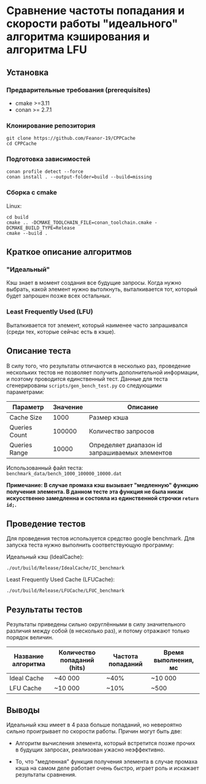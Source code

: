 # Сравнение частоты попадания и скорости работы "идеального" алгоритма кэширования и алгоритма LFU

## Установка

### Предварительные требования (prerequisites)

- cmake >=3.11
- conan >= 2.7.1

### Клонирование репозитория

```
git clone https://github.com/Feanor-19/CPPCache
cd CPPCache
```

### Подготовка зависимостей

```
conan profile detect --force
conan install . --output-folder=build --build=missing
```

### Сборка с cmake

Linux:
```
cd build
cmake .. -DCMAKE_TOOLCHAIN_FILE=conan_toolchain.cmake -DCMAKE_BUILD_TYPE=Release
cmake --build .
```

## Краткое описание алгоритмов

### "Идеальный"

Кэш знает в момент создания все будущие запросы. Когда нужно выбрать, какой элемент нужно вытолкнуть, выталкивается тот, который будет запрошен позже всех остальных.

### Least Frequently Used (LFU)

Выталкивается тот элемент, который наименее часто запрашивался (среди тех, которые сейчас есть в кэше).

## Описание теста

В силу того, что результаты отличаются в несколько раз, проведение нескольких тестов не позволяет получить дополнительной информации, и поэтому проводится единственный тест. Данные для теста сгенерированы `scripts/gen_bench_test.py` со следующими параметрами:

|Параметр|Значение|Описание|
|-|-|-|
Cache Size    |1000     | Размер кэша           |
Queries Count |100000   | Количество запросов   |
Queries Range |10000    | Определяет диапазон id запрашиваемых элементов |

Использованный файл теста: `benchmark_data/bench_1000_100000_10000.dat`

__Примечание: В случае промаха кэш вызывает "медленную" функцию получения элемента. В данном тесте эта функция не была никак искусственно замедленна и состояла из единственной строчки `return id;`.__

## Проведение тестов

Для проведения тестов используется средство google benchmark. Для запуска теста нужно выполнить соответствующую программу:


Идеальный кэш (IdealCache):
```
./out/build/Release/IdealCache/IC_benchmark
```

Least Frequently Used Cache (LFUCache):
```
./out/build/Release/LFUCache/LFUC_benchmark
```

## Результаты тестов

Результаты приведены сильно округлёнными в силу значительного различия между собой (в несколько раз), и потому отражают только порядок величин.

|Название алгоритма |Количество попаданий (hits)|Частота попаданий  |Время выполнения, мс   |
|-|-|-|-|
Ideal Cache         |~40 000                    |~40%               |~10 000                |
LFU Cache           |~10 000                    |~10%               |~500                   |

## Выводы

Идеальный кэш имеет в 4 раза больше попаданий, но невероятно сильно проигрывает по скорости работы. Причин могут быть две:

- Алгоритм вычисления элемента, который встретится позже прочих в будущих запросах, реализован ужасно неэффективно.

- То, что "медленная" функция получения элемента в случае промаха кэша на самом деле работает очень быстро, играет роль и искажает результаты сравнения. 